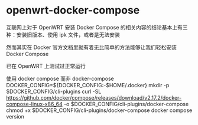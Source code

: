 # openwrt-docker-compose

互联网上对于 OpenWRT 安装 Docker Compose 的相关内容的结论基本上有三种：安装旧版本、使用 ipk 文件，或者是无法安装

然而其实在 Docker 官方文档里就有着无比简单的方法能够让我们轻松安装 Docker Compose

已在 OpenWRT 上测试过正常运行


使用 docker compose 而非 docker-compose
DOCKER_CONFIG=${DOCKER_CONFIG:-$HOME/.docker}
mkdir -p $DOCKER_CONFIG/cli-plugins
curl -SL https://github.com/docker/compose/releases/download/v2.17.2/docker-compose-linux-x86_64 -o $DOCKER_CONFIG/cli-plugins/docker-compose
chmod +x $DOCKER_CONFIG/cli-plugins/docker-compose
docker compose version

